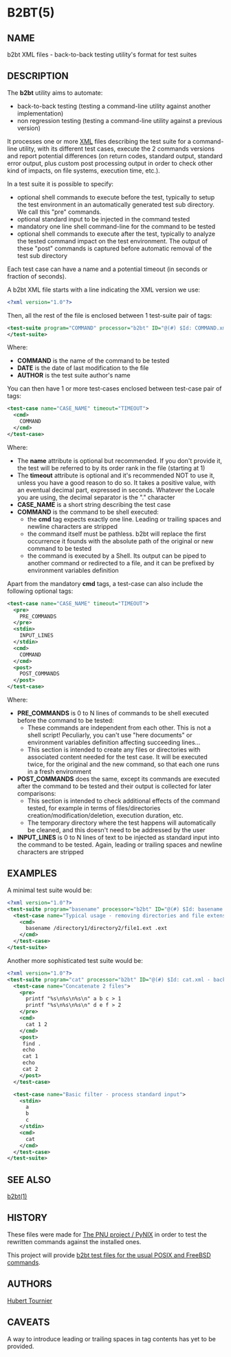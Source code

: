 # B2BT(5)

## NAME
b2bt XML files - back-to-back testing utility's format for test suites

## DESCRIPTION
The **b2bt** utility aims to automate:
* back-to-back testing (testing a command-line utility against another implementation)
* non regression testing (testing a command-line utility against a previous version)

It processes one or more [XML](https://en.wikipedia.org/wiki/XML) files describing the test suite for a command-line utility,
with its different test cases, execute the 2 commands versions and report potential
differences (on return codes, standard output, standard error output, plus custom post
processing output in order to check other kind of impacts, on file systems, execution time, etc.).

In a test suite it is possible to specify:
* optional shell commands to execute before the test, typically to setup the test environment
  in an automatically generated test sub directory. We call this "pre" commands.
* optional standard input to be injected in the command tested
* mandatory one line shell command-line for the command to be tested
* optional shell commands to execute after the test, typically to analyze the tested command
  impact on the test environment. The output of these "post" commands is captured before
  automatic removal of the test sub directory

Each test case can have a name and a potential timeout (in seconds or fraction of seconds).

A b2bt XML file starts with a line indicating the XML version we use:
```XML
<?xml version="1.0"?>
```

Then, all the rest of the file is enclosed between 1 test-suite pair of tags: 
```XML
<test-suite program="COMMAND" processor="b2bt" ID="@(#) $Id: COMMAND.xml - back to back test suite for COMMAND v1.0.0 (DATE) by AUTHOR $">
</test-suite>
```
Where:
* **COMMAND** is the name of the command to be tested
* **DATE** is the date of last modification to the file
* **AUTHOR** is the test suite author's name

You can then have 1 or more test-cases enclosed between test-case pair of tags:
```XML
<test-case name="CASE_NAME" timeout="TIMEOUT">
  <cmd>
    COMMAND
  </cmd>
</test-case>
```
Where:
* The **name** attribute is optional but recommended. If you don't provide it, the test will be referred to by its order rank in the file (starting at 1)
* The **timeout** attribute is optional and it's recommended NOT to use it, unless you have a good reason to do so. It takes a positive value, with an eventual decimal part, expressed in seconds. Whatever the Locale you are using, the decimal separator is the "." character
* **CASE_NAME** is a short string describing the test case
* **COMMAND** is the command to be shell executed:
  * the **cmd** tag expects exactly one line. Leading or trailing spaces and newline characters are stripped
  * the command itself must be pathless. b2bt will replace the first occurrence it founds with the absolute path of the original or new command to be tested
  * the command is executed by a Shell. Its output can be piped to another command or redirected to a file, and it can be prefixed by environment variables definition

Apart from the mandatory **cmd** tags, a test-case can also include the following optional tags:
```XML
<test-case name="CASE_NAME" timeout="TIMEOUT">
  <pre>
    PRE_COMMANDS
  </pre> 
  <stdin>
    INPUT_LINES
  </stdin> 
  <cmd>
    COMMAND
  </cmd>
  <post>
    POST_COMMANDS
  </post> 
</test-case>
```
Where:
* **PRE_COMMANDS** is 0 to N lines of commands to be shell executed before the command to be tested:
  * These commands are independent from each other. This is not a shell script! Peculiarly, you can't use "here documents" or environment variables definition affecting succeeding lines...
  * This section is intended to create any files or directories with associated content needed for the test case. It will be executed twice, for the original and the new command, so that each one runs in a fresh environment
* **POST_COMMANDS** does the same, except its commands are executed after the command to be tested and their output is collected for later comparisons:
  * This section is intended to check additional effects of the command tested, for example in terms of files/directories creation/modification/deletion, execution duration, etc.
  * The temporary directory where the test happens will automatically be cleaned, and this doesn't need to be addressed by the user
* **INPUT_LINES** is 0 to N lines of text to be injected as standard input into the command to be tested. Again, leading or trailing spaces and newline characters are stripped


## EXAMPLES
A minimal test suite would be:
```XML
<?xml version="1.0"?>
<test-suite program="basename" processor="b2bt" ID="@(#) $Id: basename.xml - back to back test suite for basename v1.0.0 (May 30, 2021) by Hubert Tournier $">
  <test-case name="Typical usage - removing directories and file extension">
    <cmd>
      basename /directory1/directory2/file1.ext .ext
    </cmd>
  </test-case>
</test-suite>
```

Another more sophisticated test suite would be:
```XML
<?xml version="1.0"?>
<test-suite program="cat" processor="b2bt" ID="@(#) $Id: cat.xml - back to back test suite for cat v1.0.0 (May 30, 2021) by Hubert Tournier $">
  <test-case name="Concatenate 2 files">
    <pre>
      printf "%s\n%s\n%s\n" a b c > 1
      printf "%s\n%s\n%s\n" d e f > 2
    </pre>
    <cmd>
      cat 1 2
    </cmd>
    <post>
     find .
     echo
     cat 1
     echo
     cat 2
    </post>
  </test-case>

  <test-case name="Basic filter - process standard input">
    <stdin>
      a
      b
      c
    </stdin>
    <cmd>
      cat
    </cmd>
  </test-case>
</test-suite>
```

## SEE ALSO
[b2bt(1)](https://github.com/HubTou/b2bt/blob/main/README.md)

## HISTORY
These files were made for [The PNU project / PyNIX](https://github.com/HubTou/PNU)
in order to test the rewritten commands against the installed ones.

This project will provide [b2bt test files for the usual POSIX and FreeBSD commands](https://github.com/HubTou/PNU/tree/main/tests).

## AUTHORS
[Hubert Tournier](https://github.com/HubTou)

## CAVEATS
A way to introduce leading or trailing spaces in tag contents has yet to be provided.
